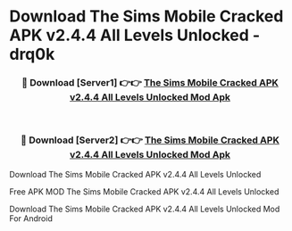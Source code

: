 # Download The Sims Mobile Cracked APK v2.4.4 All Levels Unlocked - drq0k



<div align="center">
<h3>🔴 Download [Server1] 👉👉 <a href="https://momento.my/?title=The_Sims_Mobile_Cracked_APK_v2.4.4_All_Levels_Unlocked">The Sims Mobile Cracked APK v2.4.4 All Levels Unlocked Mod Apk</a></h3><br>

<h3>🔴 Download [Server2] 👉👉 <a href="https://momento.my/?title=The_Sims_Mobile_Cracked_APK_v2.4.4_All_Levels_Unlocked">The Sims Mobile Cracked APK v2.4.4 All Levels Unlocked Mod Apk</a></h3>
</div>



Download The Sims Mobile Cracked APK v2.4.4 All Levels Unlocked 

Free APK MOD The Sims Mobile Cracked APK v2.4.4 All Levels Unlocked 

Download The Sims Mobile Cracked APK v2.4.4 All Levels Unlocked Mod For Android
